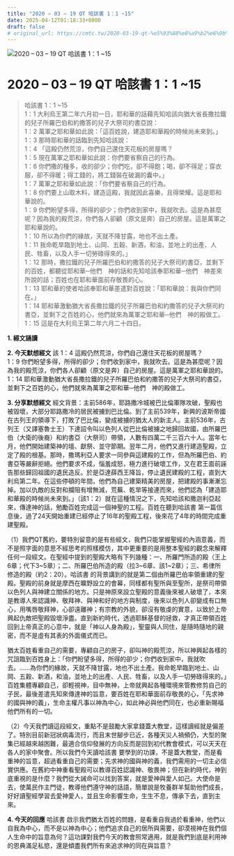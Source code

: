 ```yaml
---
title: "2020 – 03 – 19 QT 哈該書 1：1 ~15"
date: 2025-04-12T01:18:33+0800
draft: false
# original_url: https://cmtc.tw/2020-03-19-qt-%e5%93%88%e8%a9%b2%e6%9b%b8-1%ef%bc%9a1-15
---
```


![2020 – 03 – 19 QT 哈該書 1：1 ~15](/images/qt.jpg   "2020 – 03 – 19 QT 哈該書 1：1 ~15")

# 2020 – 03 – 19 QT 哈該書 1：1 ~15

> 哈該書 1：1 ~15  
> 1：1 大利烏王第二年六月初一日，耶和華的話藉先知哈該向猶大省長撒拉鐵的兒子所羅巴伯和約撒答的兒子大祭司約書亞說：  
> 1：2 萬軍之耶和華如此說：「這百姓說，建造耶和華殿的時候尚未來到。」  
> 1：3 那時耶和華的話臨到先知哈該說：  
> 1：4 「這殿仍然荒涼，你們自己還住天花板的房屋嗎？  
> 1：5 現在萬軍之耶和華如此說：你們要省察自己的行為。  
> 1：6 你們撒的種多，收的卻少；你們吃，卻不得飽；喝，卻不得足；穿衣服，卻不得暖；得工錢的，將工錢裝在破漏的囊中。」  
> 1：7 萬軍之耶和華如此說：「你們要省察自己的行為。  
> 1：8 你們要上山取木料，建造這殿，我就因此喜樂，且得榮耀。這是耶和華說的。  
> 1：9 你們盼望多得，所得的卻少；你們收到家中，我就吹去。這是為甚麼呢？因為我的殿荒涼，你們各人卻顧（原文是奔）自己的房屋。這是萬軍之耶和華說的。  
> 1：10 所以為你們的緣故，天就不降甘露，地也不出土產。  
> 1：11 我命乾旱臨到地土、山岡、五穀、新酒，和油，並地上的出產、人民、牲畜，以及人手一切勞碌得來的。」  
> 1：12 那時，撒拉鐵的兒子所羅巴伯和約撒答的兒子大祭司約書亞，並剩下的百姓，都聽從耶和華─他們　神的話和先知哈該奉耶和華─他們　神差來所說的話；百姓也在耶和華面前存敬畏的心。  
> 1：13 耶和華的使者哈該奉耶和華差遣對百姓說：「耶和華說：我與你們同在。」  
> 1：14 耶和華激動猶大省長撒拉鐵的兒子所羅巴伯和約撒答的兒子大祭司約書亞，並剩下之百姓的心，他們就來為萬軍之耶和華─他們　神的殿做工。  
> 1：15 這是在大利烏王第二年六月二十四日。

**1. 經文誦讀**

**2.  今天默想經文**
該 1：4 這殿仍然荒涼，你們自己還住天花板的房屋嗎？  
1：9 你們盼望多得，所得的卻少；你們收到家中，我就吹去。這是為甚麼呢？因為我的殿荒涼，你們各人卻顧（原文是奔）自己的房屋。這是萬軍之耶和華說的。  
1：14 耶和華激動猶大省長撒拉鐵的兒子所羅巴伯和約撒答的兒子大祭司約書亞，並剩下之百姓的心，他們就來為萬軍之耶和華─他們　神的殿做工。

**3. 分享默想經文**
經文背景：主前586年，耶路撒冷城被巴比倫軍隊攻破，聖殿也被毀壞，大部分耶路撒冷的居民被擄到巴比倫。到了主前539年，新興的波斯帝國在古列王的領導下，打敗了巴比倫，變成被擄的猶太人的新主人。主前536年，古列王（又譯塞魯士王）下達詔令叫以色列人從巴比倫被擄之地歸回故國，由所羅巴伯（大衛的後裔）和約書亞（大祭司）帶領，人數有四萬二千三百六十人。當年七月，他們開始建築神的壇、獻祭、並守節期。翌年二月，他們又進行建造聖殿，立定了殿的根基。那時，撒瑪利亞人要求一同參與這建殿的工作，但為所羅巴伯、約書亞等嚴辭拒絕。他們要求不成，惱羞成怒，極力進行破壞工作，又在君王面前誣告那些歸回祖國的遺民造反。於是亞達薛西王降旨，停止遺民建殿的工程，直到大利烏第二年。在這些停頓的年間，他們為自己建築精美的房屋，把建殿的事漸漸忘掉。加以仇敵的反對和攔阻有增無減，荒蕪、乾旱等接連而來，他們認為「建造耶和華殿的時候尚未來到。」（該1：2）就在這種情況之下，先知哈該和撒迦利亞起來，傳達神的話，勉勵百姓完成這一個神聖的工程。百姓在聽到哈該書 第一篇信息後，過了24天開始重建已經停止了16年的聖殿工程，後來花了4年的時間完成重建聖殿。

（1）我們QT舊約，要特別留意的是有些經文，我們只能掌握聖經的內涵意義，而不是照字面的意思不經思考的照樣模仿，其中更重要的是用整本聖經的觀念來解釋任何一段經文。在聖經中提到的聖殿大略有下列幾種：一、所羅門所造的殿（王上6章；代下3\~5章）；二、所羅巴伯所造的殿（拉3\~6章、該1\~2章）；三、希律所修造的殿（約2：20）。哈該書 的背景講到的就是第二個由所羅巴伯率領重建的聖殿。聖殿的前身就是摩西在曠野設立的會幕，同樣都有聖所與至聖所，是祭司帶領以色列人與神建立關係的地方。只是神原來設立聖殿的意義後來被人破壞了，本來是教導人來認識神、敬拜神、與神和好的地方與制度，後來以色列人卻變成有口無心，用嘴唇敬拜神，心卻遠離神；有宗教的外貌，卻沒有敬虔的實意，以致於上帝興起仇敵把聖殿毀壞淨盡。直到新約時代，透過耶穌基督的拯救，才真正帶領百姓回到上帝真正的心意中，就是「神以人身為殿」，聖靈與人同住，是隨時隨地的親密，而不是虛有其表的外面儀式而已。

猶太百姓看重自己的需要，專顧自己的房子，卻叫神的殿荒涼，所以神興起各樣的咒詛臨到百姓身上：「你們盼望多得，所得的卻少；你們收到家中，我就吹去。……為你們的緣故，天就不降甘露，地也不出土產。我命乾旱臨到地土、山岡、五穀、新酒，和油，並地上的出產、人民、牲畜，以及人手一切勞碌得來的。」百姓集體專顧自己，卻輕視神，目中無神，上帝就興起各種環境來管教修剪自己的子民，最後差遣先知來傳達神的旨意，要百姓在耶和華面前存敬畏的心，「先求神的國與神的義」，生命主權凡事以神為中心，如此神必與他們同在，也必重新賜福他們所有的一切。

（2）今天我們讀這段經文，重點不是鼓勵大家拿錢蓋大教堂，這樣讀經就是偏差了。特別目前新冠狀病毒流行，而且末世腳步已近，各種天災人禍頻仍，大型的聚集已經越來越困難，最適合信仰發展的方向反而是回到初代教會模式，可以天天在各人的家中聚會。所以我們今天讀哈該書 要學到的功課，不是蓋大教堂，而是看重神的旨意，超過看重自己的需要；先求神的國與神的義，我們需用的一切主必信實供應。在舊約中神重看聖殿可以教導百姓認識神、敬畏神；但在新約時代，神到底重視的是什麼？我們從大誡命可以找到答案，就是愛神與愛人如己。大使命是去，使萬民作主門徒，教導他們遵守神的話語，簡單說是牧養群羊幫助他們成長，好好讀聖經學習去愛神愛人，並且生命影響生命，生生不息，傳承下去，直到主來。

**4. 今天的回應**
哈該書 啟示我們猶太百姓的問題，是看重自我過於看重神，他們以自我為中心，而不是以神為中心；他們追求自己的居所與需要，卻漠視神在我們個人生命中的旨意為何？這功課對我們今天的教會照常適用，就是我們到底是利用神的恩典滿足私慾，還是傾盡我們所有來追求神的同在與旨意？
